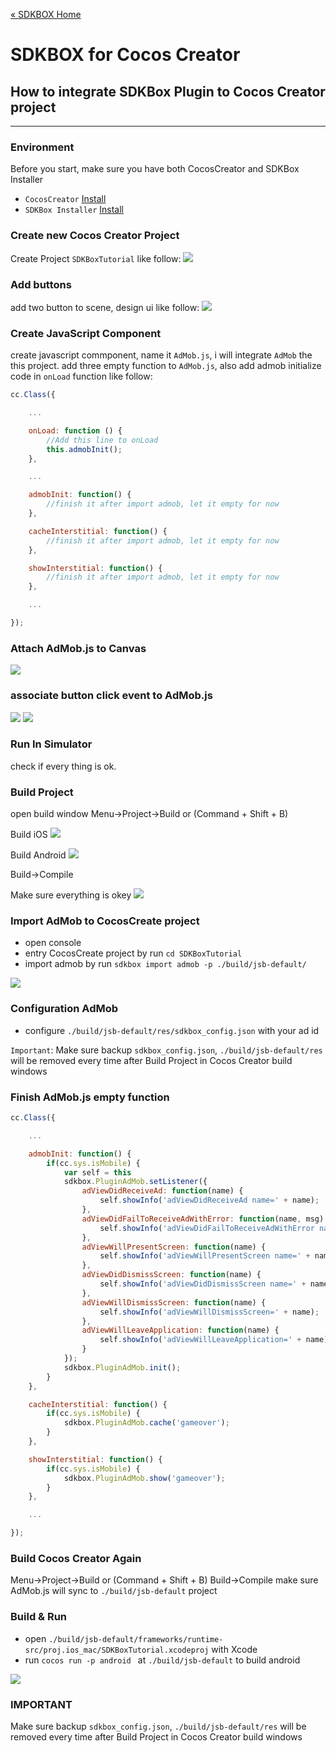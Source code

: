 [&#171; SDKBOX Home](http://sdkbox.com)

<h1>SDKBOX for Cocos Creator</h1>

## How to integrate SDKBox Plugin to Cocos Creator project
---

### Environment

Before you start, make sure you have both CocosCreator and SDKBox Installer
* `CocosCreator` [Install](http://www.cocos.com/creator)
* `SDKBox Installer` [Install](http://docs.sdkbox.com/en/installer/)

### Create new Cocos Creator Project

Create Project `SDKBoxTutorial` like follow:
![](../imgs/ccc_tutorial_create_project.png)

### Add buttons

add two button to scene, design ui like follow:
![](../imgs/ccc_tutorial_ui_design.png)

### Create JavaScript Component

create javascript commponent, name it `AdMob.js`, i will integrate `AdMob` the this project. add three empty function to `AdMob.js`, also add admob initialize code in `onLoad` function like follow:

```js
cc.Class({

    ...

    onLoad: function () {
        //Add this line to onLoad
        this.admobInit();
    },

    ...

    admobInit: function() {
        //finish it after import admob, let it empty for now
    },

    cacheInterstitial: function() {
        //finish it after import admob, let it empty for now
    },

    showInterstitial: function() {
        //finish it after import admob, let it empty for now
    },

    ...

});
```

### Attach AdMob.js to Canvas

![](../imgs/ccc_tutorial_canvas_script.png)

### associate button click event to AdMob.js

![](../imgs/ccc_tutorial_btn_cache_script.png)
![](../imgs/ccc_tutorial_btn_show_script.png)

### Run In Simulator

check if every thing is ok.


### Build Project

open build window
Menu->Project->Build or (Command + Shift + B)

Build iOS
![](../imgs/ccc_tutorial_build_win.png)

Build Android
![](../imgs/ccc_tutorial_build_android.png)

Build->Compile

Make sure everything is okey
![](../imgs/ccc_tutorial_console_compile_result.png)


### Import AdMob to CocosCreate project

* open console
* entry CocosCreate project by run `cd SDKBoxTutorial`
* import admob by run `sdkbox import admob -p ./build/jsb-default/`

![](../imgs/ccc_tutorial_import_admob_result.png)

### Configuration AdMob

* configure `./build/jsb-default/res/sdkbox_config.json` with your ad id

`Important`: Make sure backup `sdkbox_config.json`, `./build/jsb-default/res` will be removed every time after Build Project in Cocos Creator build windows

### Finish AdMob.js empty function

```js
cc.Class({

    ...

    admobInit: function() {
        if(cc.sys.isMobile) {
            var self = this
            sdkbox.PluginAdMob.setListener({
                adViewDidReceiveAd: function(name) {
                    self.showInfo('adViewDidReceiveAd name=' + name);
                },
                adViewDidFailToReceiveAdWithError: function(name, msg) {
                    self.showInfo('adViewDidFailToReceiveAdWithError name=' + name + ' msg=' + msg);
                },
                adViewWillPresentScreen: function(name) {
                    self.showInfo('adViewWillPresentScreen name=' + name);
                },
                adViewDidDismissScreen: function(name) {
                    self.showInfo('adViewDidDismissScreen name=' + name);
                },
                adViewWillDismissScreen: function(name) {
                    self.showInfo('adViewWillDismissScreen=' + name);
                },
                adViewWillLeaveApplication: function(name) {
                    self.showInfo('adViewWillLeaveApplication=' + name);
                }
            });
            sdkbox.PluginAdMob.init();
        }
    },

    cacheInterstitial: function() {
        if(cc.sys.isMobile) {
            sdkbox.PluginAdMob.cache('gameover');
        }
    },

    showInterstitial: function() {
        if(cc.sys.isMobile) {
            sdkbox.PluginAdMob.show('gameover');
        }
    },

    ...

});
```

### Build Cocos Creator Again

Menu->Project->Build or (Command + Shift + B)
Build->Compile
make sure AdMob.js will sync to `./build/jsb-default` project

### Build & Run

* open `./build/jsb-default/frameworks/runtime-src/proj.ios_mac/SDKBoxTutorial.xcodeproj` with Xcode
* run `cocos run -p android ` at `./build/jsb-default` to build android

![](../imgs/ccc_tutorial_admob_intistial_show.png)

### IMPORTANT

Make sure backup `sdkbox_config.json`, `./build/jsb-default/res` will be removed every time after Build Project in Cocos Creator build windows
